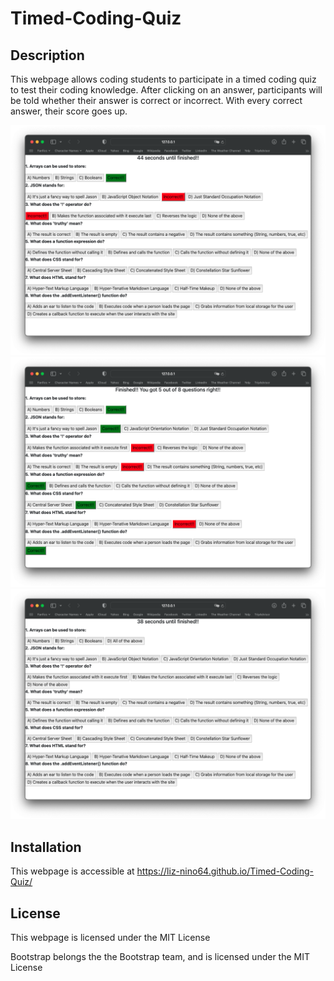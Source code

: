 # Timed-Coding-Quiz

## Description
This webpage allows coding students to participate in a timed coding quiz to test their coding knowledge. After clicking on an answer, participants will be told whether their answer is correct or incorrect. With every correct answer, their score goes up.

![Screenshot of Website](images/README-Screenshot-1.png)
![Screenshot of Website](images/README-Screenshot-2.png)
![Screenshot of Website](images/README-Screenshot-3.png)

## Installation
This webpage is accessible at https://liz-nino64.github.io/Timed-Coding-Quiz/

## License
This webpage is licensed under the MIT License

Bootstrap belongs the the Bootstrap team, and is licensed under the MIT License
